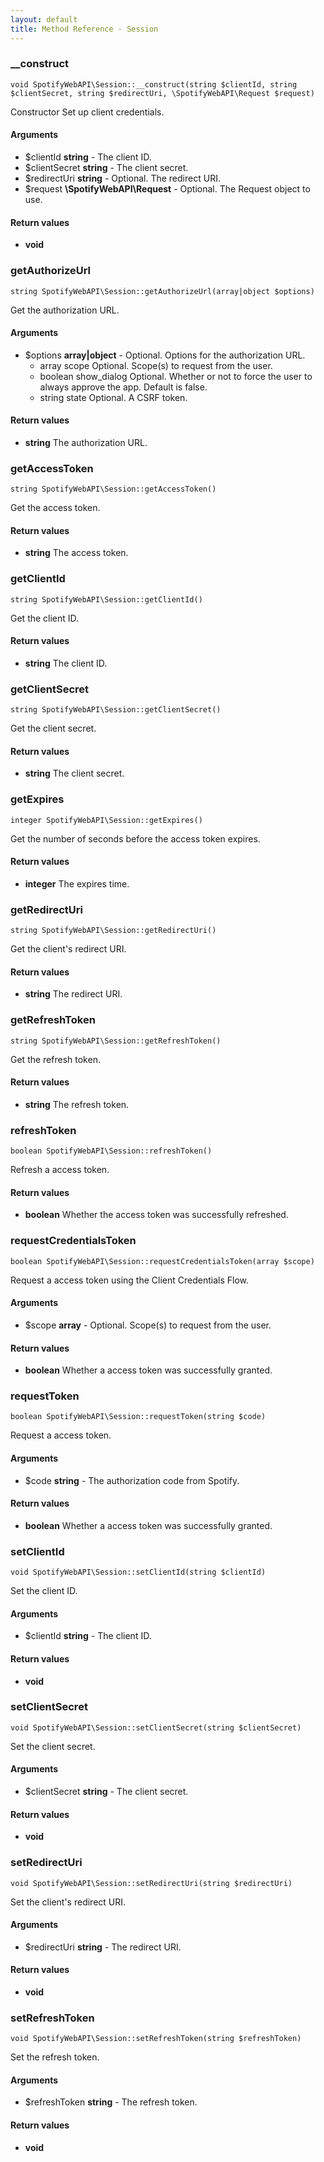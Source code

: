 ```yaml
---
layout: default
title: Method Reference - Session
---
```



### __construct

    void SpotifyWebAPI\Session::__construct(string $clientId, string $clientSecret, string $redirectUri, \SpotifyWebAPI\Request $request)

Constructor
Set up client credentials.



#### Arguments
* $clientId **string** - The client ID.
* $clientSecret **string** - The client secret.
* $redirectUri **string** - Optional. The redirect URI.
* $request **\SpotifyWebAPI\Request** - Optional. The Request object to use.


#### Return values
* **void** 



### getAuthorizeUrl

    string SpotifyWebAPI\Session::getAuthorizeUrl(array|object $options)

Get the authorization URL.



#### Arguments
* $options **array\|object** - Optional. Options for the authorization URL.
    * array scope Optional. Scope(s) to request from the user.
    * boolean show_dialog Optional. Whether or not to force the user to always approve the app. Default is false.
    * string state Optional. A CSRF token.



#### Return values
* **string** The authorization URL.



### getAccessToken

    string SpotifyWebAPI\Session::getAccessToken()

Get the access token.




#### Return values
* **string** The access token.



### getClientId

    string SpotifyWebAPI\Session::getClientId()

Get the client ID.




#### Return values
* **string** The client ID.



### getClientSecret

    string SpotifyWebAPI\Session::getClientSecret()

Get the client secret.




#### Return values
* **string** The client secret.



### getExpires

    integer SpotifyWebAPI\Session::getExpires()

Get the number of seconds before the access token expires.




#### Return values
* **integer** The expires time.



### getRedirectUri

    string SpotifyWebAPI\Session::getRedirectUri()

Get the client's redirect URI.




#### Return values
* **string** The redirect URI.



### getRefreshToken

    string SpotifyWebAPI\Session::getRefreshToken()

Get the refresh token.




#### Return values
* **string** The refresh token.



### refreshToken

    boolean SpotifyWebAPI\Session::refreshToken()

Refresh a access token.




#### Return values
* **boolean** Whether the access token was successfully refreshed.



### requestCredentialsToken

    boolean SpotifyWebAPI\Session::requestCredentialsToken(array $scope)

Request a access token using the Client Credentials Flow.



#### Arguments
* $scope **array** - Optional. Scope(s) to request from the user.


#### Return values
* **boolean** Whether a access token was successfully granted.



### requestToken

    boolean SpotifyWebAPI\Session::requestToken(string $code)

Request a access token.



#### Arguments
* $code **string** - The authorization code from Spotify.


#### Return values
* **boolean** Whether a access token was successfully granted.



### setClientId

    void SpotifyWebAPI\Session::setClientId(string $clientId)

Set the client ID.



#### Arguments
* $clientId **string** - The client ID.


#### Return values
* **void** 



### setClientSecret

    void SpotifyWebAPI\Session::setClientSecret(string $clientSecret)

Set the client secret.



#### Arguments
* $clientSecret **string** - The client secret.


#### Return values
* **void** 



### setRedirectUri

    void SpotifyWebAPI\Session::setRedirectUri(string $redirectUri)

Set the client's redirect URI.



#### Arguments
* $redirectUri **string** - The redirect URI.


#### Return values
* **void** 



### setRefreshToken

    void SpotifyWebAPI\Session::setRefreshToken(string $refreshToken)

Set the refresh token.



#### Arguments
* $refreshToken **string** - The refresh token.


#### Return values
* **void** 


